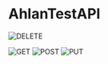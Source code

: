 # AhlanTestAPI
![DELETE](https://user-images.githubusercontent.com/15216333/197790401-e56a36dc-b033-47ab-a93d-36c261a0a164.png)

![GET](https://user-images.githubusercontent.com/15216333/197790409-8738c236-978e-45f3-a434-41f8b3beec99.png)
![POST](https://user-images.githubusercontent.com/15216333/197790413-b686107c-ca8a-4bed-973d-eb18ad5ce756.png)
![PUT](https://user-images.githubusercontent.com/15216333/197790419-a3e7ef44-498c-4b60-9a6e-eec9b5fbed00.png)
